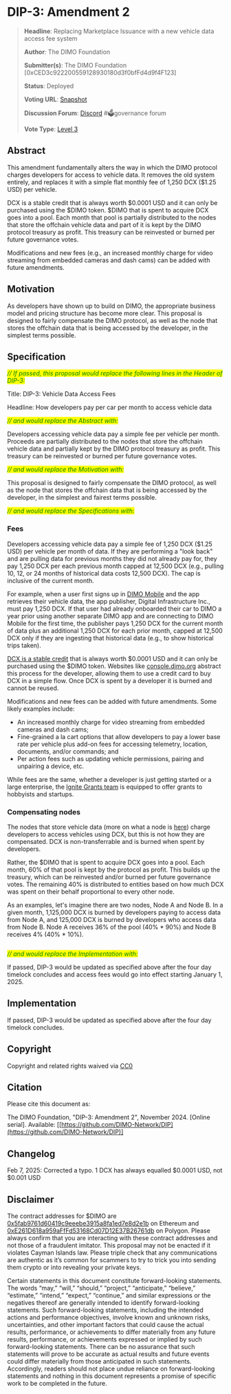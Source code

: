 # DIP-3: Amendment 2

> **Headline**: Replacing Marketplace Issuance with a new vehicle data access fee system
>
> **Author**: The DIMO Foundation
>
> **Submitter(s)**: The DIMO Foundation \[0xCED3c922200559128930180d3f0bfFd4d9f4F123]
>
> **Status**: Deployed
>
> **Voting URL**: [Snapshot](https://snapshot.box/#/s:dimo.eth/proposal/0x65b0d6f216ae47daf2c1328ffc70415dc361c981fb7f1d6bbc8891cff4c3f3e6)
>
> **Discussion Forum**: [Discord](https://chat.dimo.zone) #🗳️governance forum
>
> **Vote Type**: [Level 3](../improvement-proposals/dip1.md#voting-protocol)

## Abstract

This amendment fundamentally alters the way in which the DIMO protocol charges developers for access to vehicle data. It removes the old system entirely, and replaces it with a simple flat monthly fee of 1,250 DCX ($1.25 USD) per vehicle.

DCX is a stable credit that is always worth $0.0001 USD and it can only be purchased using the $DIMO token. $DIMO that is spent to acquire DCX goes into a pool. Each month that pool is partially distributed to the nodes that store the offchain vehicle data and part of it is kept by the DIMO protocol treasury as profit. This treasury can be reinvested or burned per future governance votes.

Modifications and new fees (e.g., an increased monthly charge for video streaming from embedded cameras and dash cams) can be added with future amendments.

## Motivation

As developers have shown up to build on DIMO, the appropriate business model and pricing structure has become more clear. This proposal is designed to fairly compensate the DIMO protocol, as well as the node that stores the offchain data that is being accessed by the developer, in the simplest terms possible.

## Specification

_<mark style="color:green;">// If passed, this proposal would replace the following lines in the Header of DIP-3:</mark>_

Title: DIP-3: Vehicle Data Access Fees

Headline: How developers pay per car per month to access vehicle data

_<mark style="color:green;">// and would replace the Abstract with:</mark>_

Developers accessing vehicle data pay a simple fee per vehicle per month. Proceeds are partially distributed to the nodes that store the offchain vehicle data and partially kept by the DIMO protocol treasury as profit. This treasury can be reinvested or burned per future governance votes.

_<mark style="color:green;">// and would replace the Motivation with:</mark>_

This proposal is designed to fairly compensate the DIMO protocol, as well as the node that stores the offchain data that is being accessed by the developer, in the simplest and fairest terms possible.

_<mark style="color:green;">// and would replace the Specifications with:</mark>_

### Fees

Developers accessing vehicle data pay a simple fee of 1,250 DCX ($1.25 USD) per vehicle per month of data. If they are performing a "look back" and are pulling data for previous months they did not already pay for, they pay 1,250 DCX per each previous month capped at 12,500 DCX (e.g., pulling 10, 12, or 24 months of historical data costs 12,500 DCX). The cap is inclusive of the current month.

For example, when a user first signs up in [DIMO Mobile](https://apps.apple.com/us/app/dimo-mobile/id1589486727) and the app retrieves their vehicle data, the app publisher, Digital Infrastructure Inc., must pay 1,250 DCX. If that user had already onboarded their car to DIMO a year prior using another separate DIMO app and are connecting to DIMO Mobile for the first time, the publisher pays 1,250 DCX for the current month of data plus an additional 1,250 DCX for each prior month, capped at 12,500 DCX only if they are ingesting that historical data (e.g., to show historical trips taken).

[DCX is a stable credit](../improvement-proposals/dip10.md#dimo-credit-dcx) that is always worth $0.0001 USD and it can only be purchased using the $DIMO token. Websites like [console.dimo.org](https://console.dimo.org) abstract this process for the developer, allowing them to use a credit card to buy DCX in a simple flow. Once DCX is spent by a developer it is burned and cannot be reused.

Modifications and new fees can be added with future amendments. Some likely examples include:

* An increased monthly charge for video streaming from embedded cameras and dash cams;
* Fine-grained a la cart options that allow developers to pay a lower base rate per vehicle plus add-on fees for accessing telemetry, location, documents, and/or commands; and
* Per action fees such as updating vehicle permissions, pairing and unpairing a device, etc.

While fees are the same, whether a developer is just getting started or a large enterprise, the [Ignite Grants team](../improvement-proposals/dip8.md) is equipped to offer grants to hobbyists and startups.

### Compensating nodes

The nodes that store vehicle data (more on what a node is [here](../improvement-proposals/dip5.md#nodes)) charge developers to access vehicles using DCX, but this is not how they are compensated. DCX is non-transferrable and is burned when spent by developers.

Rather, the $DIMO that is spent to acquire DCX goes into a pool. Each month, 60% of that pool is kept by the protocol as profit. This builds up the treasury, which can be reinvested and/or burned per future governance votes. The remaining 40% is distributed to entities based on how much DCX was spent on their behalf proportional to every other node.

As an examples, let's imagine there are two nodes, Node A and Node B. In a given month, 1,125,000 DCX is burned by developers paying to access data from Node A, and 125,000 DCX is burned by developers who access data from Node B. Node A receives 36% of the pool (40% \* 90%) and Node B receives 4% (40% \* 10%).

<figure><img src="../.gitbook/assets/image (1).png" alt=""><figcaption></figcaption></figure>

_<mark style="color:green;">// and would replace the Implementation with:</mark>_

If passed, DIP-3 would be updated as specified above after the four day timelock concludes and access fees would go into effect starting January 1, 2025.

## Implementation

If passed, DIP-3 would be updated as specified above after the four day timelock concludes.

## Copyright

Copyright and related rights waived via [CC0](https://creativecommons.org/publicdomain/zero/1.0)

## Citation

Please cite this document as:

The DIMO Foundation, "DIP-3: Amendment 2", November 2024. \[Online serial]. Available: \[[https://github.com/DIMO-Network/DIP](https://github.com/DIMO-Network/DIP)]

## Changelog

Feb 7, 2025: Corrected a typo. 1 DCX has always equalled $0.0001 USD, not $0.001 USD

## Disclaimer <a href="#disclaimer" id="disclaimer"></a>

The contract addresses for $DIMO are [0x5fab9761d60419c9eeebe3915a8fa1ed7e8d2e1b](https://etherscan.io/token/0x5fab9761d60419c9eeebe3915a8fa1ed7e8d2e1b) on Ethereum and [0xE261D618a959aFfFd53168Cd07D12E37B26761db](https://polygonscan.com/token/0xE261D618a959aFfFd53168Cd07D12E37B26761db) on Polygon. Please always confirm that you are interacting with these contract addresses and not those of a fraudulent imitator. This proposal may not be enacted if it violates Cayman Islands law. Please triple check that any communications are authentic as it’s common for scammers to try to trick you into sending them crypto or into revealing your private keys.

Certain statements in this document constitute forward-looking statements. The words “may,” “will,” “should,” “project,” “anticipate,” “believe,” “estimate,” “intend,” “expect,” “continue,” and similar expressions or the negatives thereof are generally intended to identify forward-looking statements. Such forward-looking statements, including the intended actions and performance objectives, involve known and unknown risks, uncertainties, and other important factors that could cause the actual results, performance, or achievements to differ materially from any future results, performance, or achievements expressed or implied by such forward-looking statements. There can be no assurance that such statements will prove to be accurate as actual results and future events could differ materially from those anticipated in such statements. Accordingly, readers should not place undue reliance on forward-looking statements and nothing in this document represents a promise of specific work to be completed in the future.
